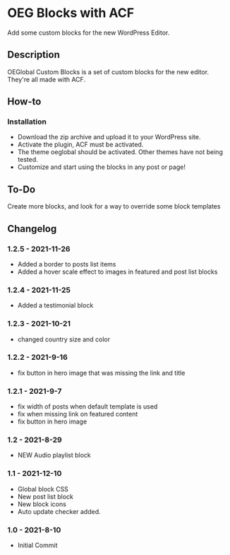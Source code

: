 # OEG Blocks with ACF

Add some custom blocks for the new WordPress Editor.

## Description

OEGlobal Custom Blocks is a set of custom blocks for the new editor. They're all made with ACF.

## How-to

### Installation

- Download the zip archive and upload it to your WordPress site.
- Activate the plugin, ACF must be activated.
- The theme oeglobal should be activated. Other themes have not being tested.
- Customize and start using the blocks in any post or page!

## To-Do

Create more blocks, and look for a way to override some block templates

## Changelog

### 1.2.5 - 2021-11-26

- Added a border to posts list items
- Added a hover scale effect to images in featured and post list blocks

### 1.2.4 - 2021-11-25

- Added a testimonial block

### 1.2.3 - 2021-10-21

- changed country size and color

### 1.2.2 - 2021-9-16

- fix button in hero image that was missing the link and title

### 1.2.1 - 2021-9-7

- fix width of posts when default template is used
- fix when missing link on featured content
- fix button in hero image

### 1.2 - 2021-8-29

- NEW Audio playlist block

### 1.1 - 2021-12-10

- Global block CSS
- New post list block
- New block icons
- Auto update checker added.

### 1.0 - 2021-8-10

- Initial Commit
